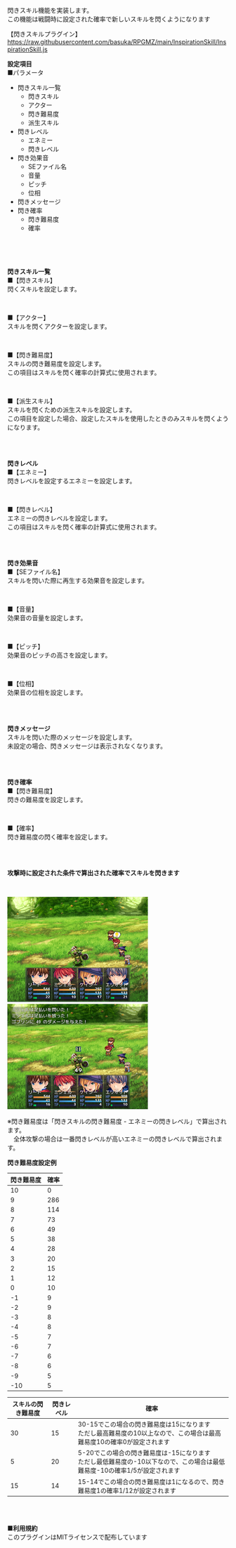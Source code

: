閃きスキル機能を実装します。</br>
この機能は戦闘時に設定された確率で新しいスキルを閃くようになります

【閃きスキルプラグイン】</br>
https://raw.githubusercontent.com/basuka/RPGMZ/main/InspirationSkill/InspirationSkill.js</br>


<B>設定項目</B></br>
■パラメータ
- 閃きスキル一覧
  - 閃きスキル
  - アクター
  - 閃き難易度
  - 派生スキル
- 閃きレベル
  - エネミー
  - 閃きレベル
- 閃き効果音
  - SEファイル名
  - 音量
  - ピッチ
  - 位相
- 閃きメッセージ
- 閃き確率
  - 閃き難易度
  - 確率

</br>
</br>
</br>

<B>閃きスキル一覧</B></br>
■【閃きスキル】</br>
閃くスキルを設定します。</br>

</br>

■【アクター】</br>
スキルを閃くアクターを設定します。</br>

</br>

■【閃き難易度】</br>
スキルの閃き難易度を設定します。</br>
この項目はスキルを閃く確率の計算式に使用されます。

</br>

■【派生スキル】</br>
スキルを閃くための派生スキルを設定します。</br>
この項目を設定した場合、設定したスキルを使用したときのみスキルを閃くようになります。</br>

</br>
</br>

<B>閃きレベル</B></br>
■【エネミー】</br>
閃きレベルを設定するエネミーを設定します。</br>

</br>

■【閃きレベル】</br>
エネミーの閃きレベルを設定します。</br>
この項目はスキルを閃く確率の計算式に使用されます。</br>

</br>
</br>

<B>閃き効果音</B></br>
■【SEファイル名】</br>
スキルを閃いた際に再生する効果音を設定します。</br>

</br>

■【音量】</br>
効果音の音量を設定します。</br>

</br>

■【ピッチ】</br>
効果音のピッチの高さを設定します。</br>

</br>

■【位相】</br>
効果音の位相を設定します。</br>

</br>
</br>

<B>閃きメッセージ</B></br>
スキルを閃いた際のメッセージを設定します。</br>
未設定の場合、閃きメッセージは表示されなくなります。</br>

</br>
</br>

<B>閃き確率</B></br>
■【閃き難易度】</br>
閃きの難易度を設定します。</br>

</br>

■【確率】</br>
閃き難易度の閃く確率を設定します。</br>

</br>
</br>

<B>攻撃時に設定された条件で算出された確率でスキルを閃きます</B></br>

</br>

![Image1](/InspirationSkill/image/image1.png)　![Image2](/InspirationSkill/image/image2.png)</br>

※閃き難易度は「閃きスキルの閃き難易度 - エネミーの閃きレベル」で算出されます。</br>
　全体攻撃の場合は一番閃きレベルが高いエネミーの閃きレベルで算出されます。

<B>閃き難易度設定例</B></br>

| 閃き難易度 | 確率 |
| ---- | ---- |
| 10 | 0 |
| 9 | 286 |
| 8 | 114 |
| 7 | 73 |
| 6 | 49 |
| 5 | 38 |
| 4 | 28 |
| 3 | 20 |
| 2 | 15 |
| 1 | 12 |
| 0 | 10 |
| -1 | 9 |
| -2 | 9 |
| -3 | 8 |
| -4 | 8 |
| -5 | 7 |
| -6 | 7 |
| -7 | 6 |
| -8 | 6 |
| -9 | 5 |
| -10 | 5 |


| スキルの閃き難易度 | 閃きレベル | 確率 |
| ---- | ---- | ---- |
| 30 | 15 | 30-15でこの場合の閃き難易度は15になります<br>ただし最高難易度の10以上なので、この場合は最高難易度10の確率0が設定されます|
| 5 | 20 | 5-20でこの場合の閃き難易度は-15になります<br>ただし最低難易度の-10以下なので、この場合は最低難易度-10の確率1/5が設定されます|
| 15 | 14 | 15-14でこの場合の閃き難易度は1になるので、閃き難易度1の確率1/12が設定されます|


</br>
</br>

<B>■利用規約</B></br>
このプラグインはMITライセンスで配布しています

